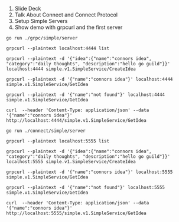 
1. Slide Deck
2. Talk About Connect and Connect Protocol
3. Setup Simple Servers
4. Show demo with grpcurl and the first server

```shell
go run ./grpc/simple/server
```

```shell
grpcurl --plaintext localhost:4444 list
```

```shell
grpcurl --plaintext -d '{"idea":{"name":"connors idea", "category":"daily thoughts", "description":"hello go guild"}}' localhost:4444 simple.v1.SimpleService/CreateIdea
```

```shell
grpcurl --plaintext -d '{"name":"connors idea"}' localhost:4444 simple.v1.SimpleService/GetIdea
```

```shell
grpcurl --plaintext -d '{"name":"not found"}' localhost:4444 simple.v1.SimpleService/GetIdea
```


```shell
curl  --header 'Content-Type: application/json' --data '{"name":"connors idea"}' http://localhost:4444/simple.v1.SimpleService/GetIdea
```

```shell
go run ./connect/simple/server
```

```shell
grpcurl --plaintext localhost:5555 list
```

```shell
grpcurl --plaintext -d '{"idea":{"name":"connors idea", "category":"daily thoughts", "description":"hello go guild"}}' localhost:5555 simple.v1.SimpleService/CreateIdea
```

```shell
grpcurl --plaintext -d '{"name":"connors idea"}' localhost:5555 simple.v1.SimpleService/GetIdea
```

```shell
grpcurl --plaintext -d '{"name":"not found"}' localhost:5555 simple.v1.SimpleService/GetIdea
```

```shell
curl  --header 'Content-Type: application/json' --data '{"name":"connors idea"}' http://localhost:5555/simple.v1.SimpleService/GetIdea
```
